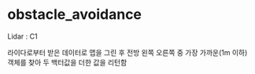 # obstacle_avoidance

Lidar : C1

라이다로부터 받은 데이터로 맵을 그린 후 전방 왼쪽 오른쪽 중 가장 가까운(1m 이하) 객체를 찾아 두 백터값을 더한 값을 리턴함 
